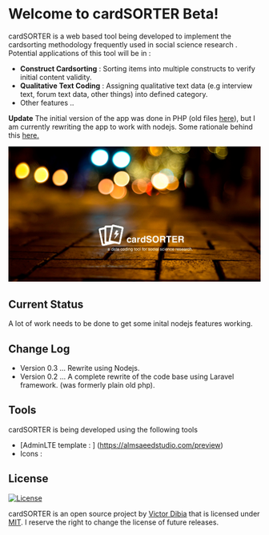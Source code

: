 
Welcome to cardSORTER Beta!
===================

cardSORTER is a web based tool being developed to implement the cardsorting methodology frequently used in social science research .  Potential applications of this tool will be in :

- **Construct Cardsorting** : Sorting items into multiple constructs to verify initial content validity.
- **Qualitative Text Coding** : Assigning qualitative text data (e.g interview text, forum text data, other things) into defined category.
- Other features ..

**Update** The initial version of the app was done in PHP (old files [here](/old)), but I am currently rewriting the app to work with nodejs. Some rationale behind this [here.](https://github.com/victordibia/cardsorter/issues/2)


![enter image description here](/public/img/homecard.jpg)



Current Status
---------
A lot of work needs to be done to get some inital nodejs features working.


Change Log
---------

- Version 0.3 ... Rewrite using Nodejs.
- Version 0.2 ... A complete rewrite of the code base using Laravel framework. (was formerly plain old php).



Tools
---------
cardSORTER is being developed using the following tools

- [AdminLTE template : ] (https://almsaeedstudio.com/preview)
- Icons :


License
-------
[![License](https://poser.pugx.org/laravel/framework/license.svg)](https://packagist.org/packages/laravel/framework)

cardSORTER is an open source project by [Victor Dibia](https://victordibia.com) that is licensed under [MIT](http://opensource.org/licenses/MIT). I reserve the right to change the license of future releases.
